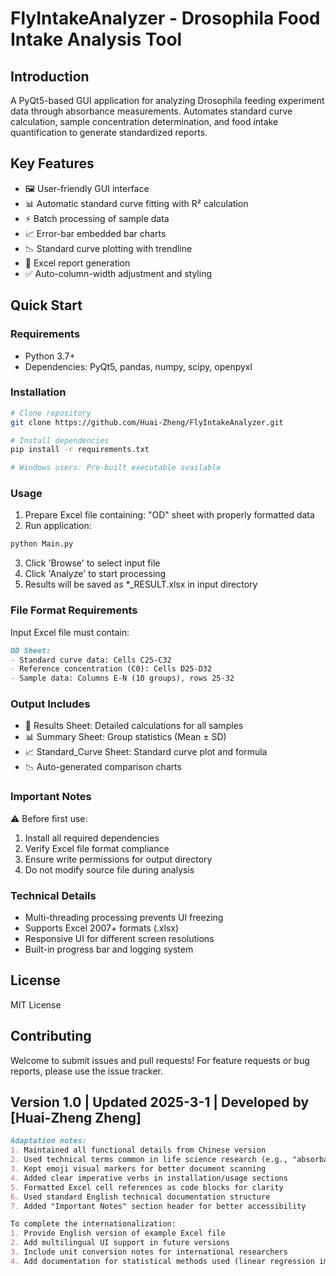 # FlyIntakeAnalyzer - Drosophila Food Intake Analysis Tool
## Introduction

A PyQt5-based GUI application for analyzing Drosophila feeding experiment data through absorbance measurements. Automates standard curve calculation, sample concentration determination, and food intake quantification to generate standardized reports.

## Key Features

- 🖼️ User-friendly GUI interface
- 📊 Automatic standard curve fitting with R² calculation
- ⚡ Batch processing of sample data
- 📈 Error-bar embedded bar charts
- 📉 Standard curve plotting with trendline
- 📁 Excel report generation
- ✅ Auto-column-width adjustment and styling

## Quick Start

### Requirements
- Python 3.7+
- Dependencies: PyQt5, pandas, numpy, scipy, openpyxl

### Installation
```bash
# Clone repository
git clone https://github.com/Huai-Zheng/FlyIntakeAnalyzer.git

# Install dependencies
pip install -r requirements.txt

# Windows users: Pre-built executable available
```
### Usage
1. Prepare Excel file containing:
    "OD" sheet with properly formatted data
2. Run application:
```bash
python Main.py
```
3. Click 'Browse' to select input file
4. Click 'Analyze' to start processing
5. Results will be saved as *_RESULT.xlsx in input directory
### File Format Requirements
Input Excel file must contain:
```markdown
OD Sheet:
- Standard curve data: Cells C25-C32
- Reference concentration (C0): Cells D25-D32
- Sample data: Columns E-N (10 groups), rows 25-32
```
### Output Includes
- 📄 Results Sheet: Detailed calculations for all samples
- 📊 Summary Sheet: Group statistics (Mean ± SD)
- 📈 Standard_Curve Sheet: Standard curve plot and formula
- 📉 Auto-generated comparison charts
### Important Notes
⚠️ Before first use:
1. Install all required dependencies
2. Verify Excel file format compliance
3. Ensure write permissions for output directory
4. Do not modify source file during analysis
### Technical Details
- Multi-threading processing prevents UI freezing
- Supports Excel 2007+ formats (.xlsx)
- Responsive UI for different screen resolutions
- Built-in progress bar and logging system
## License
MIT License
## Contributing
Welcome to submit issues and pull requests! For feature requests or bug reports, please use the issue tracker.
## Version 1.0 | Updated 2025-3-1 | Developed by [Huai-Zheng Zheng]
```Markdown
Adaptation notes:
1. Maintained all functional details from Chinese version
2. Used technical terms common in life science research (e.g., "absorbance", "Drosophila")
3. Kept emoji visual markers for better document scanning
4. Added clear imperative verbs in installation/usage sections
5. Formatted Excel cell references as code blocks for clarity
6. Used standard English technical documentation structure
7. Added "Important Notes" section header for better accessibility

To complete the internationalization:
1. Provide English version of example Excel file
2. Add multilingual UI support in future versions
3. Include unit conversion notes for international researchers
4. Add documentation for statistical methods used (linear regression implementation)
```

